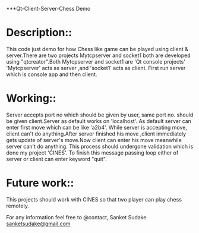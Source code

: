 ***Qt-Client-Server-Chess Demo

Description::
================
This code just demo for how Chess like game can be played using
client & server.There are two projects Mytcpserver and socket1
both are developed using "qtcreator".Both Mytcpserver and socket1
 are 'Qt console projects'
'Mytcpserver' acts as server ,and 'socket1' acts as client.
First run server which is console app and then client.

Working::
=================
Server accepts port no which should be given by user, same port no.
should be given client.Server as default works on 'localhost'.
As default server can enter first move which can be like 'a2b4'.
While server is accepting move, client can't do anything.After 
server finished his move ,client immediately gets update of server's
move.Now client can enter his move meanwhile server can't do anything.
This process should undergone validation which is done my project 'CINES'.
To finish this message passing loop either of server or client can enter 
keyword "quit".

Future work::
=================
This projects should work with CINES so that two player can play chess 
remotely.

For any information feel free to @contact,
Sanket Sudake sanketsudake@gmail.com

